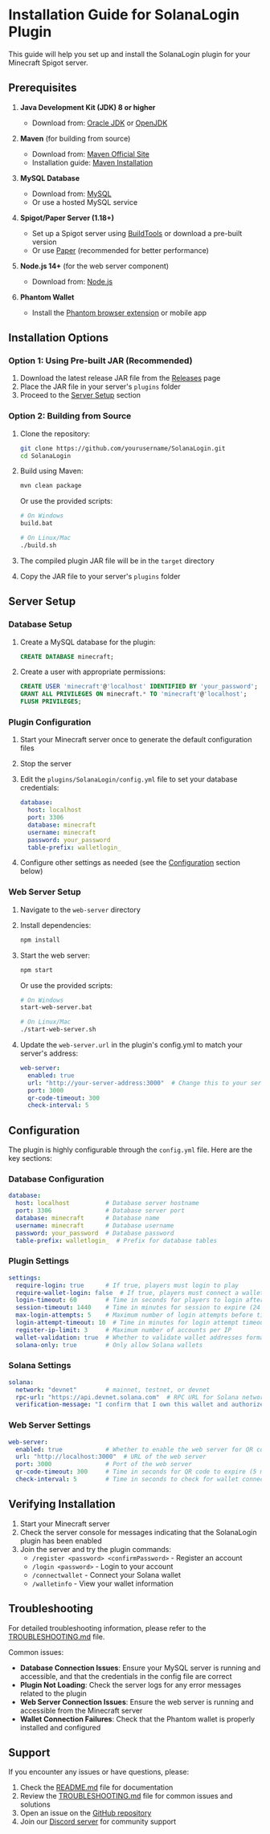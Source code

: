 # Installation Guide for SolanaLogin Plugin

This guide will help you set up and install the SolanaLogin plugin for your Minecraft Spigot server.

## Prerequisites

1. **Java Development Kit (JDK) 8 or higher**
   - Download from: [Oracle JDK](https://www.oracle.com/java/technologies/javase-downloads.html) or [OpenJDK](https://adoptopenjdk.net/)

2. **Maven** (for building from source)
   - Download from: [Maven Official Site](https://maven.apache.org/download.cgi)
   - Installation guide: [Maven Installation](https://maven.apache.org/install.html)

3. **MySQL Database**
   - Download from: [MySQL](https://dev.mysql.com/downloads/mysql/)
   - Or use a hosted MySQL service

4. **Spigot/Paper Server (1.18+)**
   - Set up a Spigot server using [BuildTools](https://www.spigotmc.org/wiki/buildtools/) or download a pre-built version
   - Or use [Paper](https://papermc.io/downloads) (recommended for better performance)

5. **Node.js 14+** (for the web server component)
   - Download from: [Node.js](https://nodejs.org/)

6. **Phantom Wallet**
   - Install the [Phantom browser extension](https://phantom.app/) or mobile app

## Installation Options

### Option 1: Using Pre-built JAR (Recommended)

1. Download the latest release JAR file from the [Releases](https://github.com/yourusername/SolanaLogin/releases) page
2. Place the JAR file in your server's `plugins` folder
3. Proceed to the [Server Setup](#server-setup) section

### Option 2: Building from Source

1. Clone the repository:
   ```bash
   git clone https://github.com/yourusername/SolanaLogin.git
   cd SolanaLogin
   ```

2. Build using Maven:
   ```bash
   mvn clean package
   ```
   Or use the provided scripts:
   ```bash
   # On Windows
   build.bat

   # On Linux/Mac
   ./build.sh
   ```

3. The compiled plugin JAR file will be in the `target` directory
4. Copy the JAR file to your server's `plugins` folder

## Server Setup

### Database Setup

1. Create a MySQL database for the plugin:
   ```sql
   CREATE DATABASE minecraft;
   ```

2. Create a user with appropriate permissions:
   ```sql
   CREATE USER 'minecraft'@'localhost' IDENTIFIED BY 'your_password';
   GRANT ALL PRIVILEGES ON minecraft.* TO 'minecraft'@'localhost';
   FLUSH PRIVILEGES;
   ```

### Plugin Configuration

1. Start your Minecraft server once to generate the default configuration files
2. Stop the server
3. Edit the `plugins/SolanaLogin/config.yml` file to set your database credentials:
   ```yaml
   database:
     host: localhost
     port: 3306
     database: minecraft
     username: minecraft
     password: your_password
     table-prefix: walletlogin_
   ```

4. Configure other settings as needed (see the [Configuration](#configuration) section below)

### Web Server Setup

1. Navigate to the `web-server` directory
2. Install dependencies:
   ```bash
   npm install
   ```
3. Start the web server:
   ```bash
   npm start
   ```
   Or use the provided scripts:
   ```bash
   # On Windows
   start-web-server.bat

   # On Linux/Mac
   ./start-web-server.sh
   ```

4. Update the `web-server.url` in the plugin's config.yml to match your server's address:
   ```yaml
   web-server:
     enabled: true
     url: "http://your-server-address:3000"  # Change this to your server's address
     port: 3000
     qr-code-timeout: 300
     check-interval: 5
   ```

## Configuration

The plugin is highly configurable through the `config.yml` file. Here are the key sections:

### Database Configuration

```yaml
database:
  host: localhost          # Database server hostname
  port: 3306               # Database server port
  database: minecraft      # Database name
  username: minecraft      # Database username
  password: your_password  # Database password
  table-prefix: walletlogin_  # Prefix for database tables
```

### Plugin Settings

```yaml
settings:
  require-login: true      # If true, players must login to play
  require-wallet-login: false  # If true, players must connect a wallet to play
  login-timeout: 60        # Time in seconds for players to login after joining
  session-timeout: 1440    # Time in minutes for session to expire (24 hours)
  max-login-attempts: 5    # Maximum number of login attempts before timeout
  login-attempt-timeout: 10  # Time in minutes for login attempt timeout
  register-ip-limit: 3     # Maximum number of accounts per IP
  wallet-validation: true  # Whether to validate wallet addresses format
  solana-only: true        # Only allow Solana wallets
```

### Solana Settings

```yaml
solana:
  network: "devnet"        # mainnet, testnet, or devnet
  rpc-url: "https://api.devnet.solana.com"  # RPC URL for Solana network
  verification-message: "I confirm that I own this wallet and authorize its use on the Minecraft server."  # Message to sign for verification
```

### Web Server Settings

```yaml
web-server:
  enabled: true            # Whether to enable the web server for QR code login
  url: "http://localhost:3000"  # URL of the web server
  port: 3000               # Port of the web server
  qr-code-timeout: 300     # Time in seconds for QR code to expire (5 minutes)
  check-interval: 5        # Time in seconds to check for wallet connection status
```

## Verifying Installation

1. Start your Minecraft server
2. Check the server console for messages indicating that the SolanaLogin plugin has been enabled
3. Join the server and try the plugin commands:
   - `/register <password> <confirmPassword>` - Register an account
   - `/login <password>` - Login to your account
   - `/connectwallet` - Connect your Solana wallet
   - `/walletinfo` - View your wallet information

## Troubleshooting

For detailed troubleshooting information, please refer to the [TROUBLESHOOTING.md](TROUBLESHOOTING.md) file.

Common issues:
- **Database Connection Issues**: Ensure your MySQL server is running and accessible, and that the credentials in the config file are correct
- **Plugin Not Loading**: Check the server logs for any error messages related to the plugin
- **Web Server Connection Issues**: Ensure the web server is running and accessible from the Minecraft server
- **Wallet Connection Failures**: Check that the Phantom wallet is properly installed and configured

## Support

If you encounter any issues or have questions, please:
1. Check the [README.md](README.md) file for documentation
2. Review the [TROUBLESHOOTING.md](TROUBLESHOOTING.md) file for common issues and solutions
3. Open an issue on the [GitHub repository](https://github.com/yourusername/SolanaLogin/issues)
4. Join our [Discord server](https://discord.gg/yourserver) for community support
